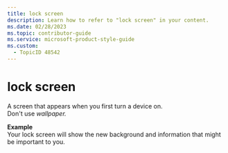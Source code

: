 ```yaml
---
title: lock screen
description: Learn how to refer to "lock screen" in your content.
ms.date: 02/28/2023
ms.topic: contributor-guide
ms.service: microsoft-product-style-guide
ms.custom:
  - TopicID 48542
---
```



# lock screen

A screen that appears when you first turn a device on.  
Don't use *wallpaper.*

**Example**  
Your lock screen will show the new background and information that might be important to you.  